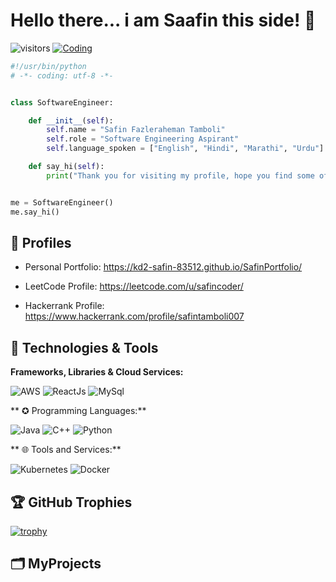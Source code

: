 # Hello there... i am Saafin this side! 👋

![visitors](https://visitor-badge.laobi.icu/badge?page_id=kd2-safin-83512.kd2-safin-83512)
[![Coding](https://badges.frapsoft.com/os/v1/open-source.svg?v=102)](https://github.com/ellerbrock/open-source-badge/)

```python
#!/usr/bin/python
# -*- coding: utf-8 -*-


class SoftwareEngineer:

    def __init__(self):
        self.name = "Safin Fazleraheman Tamboli"
        self.role = "Software Engineering Aspirant"
        self.language_spoken = ["English", "Hindi", "Marathi", "Urdu"]

    def say_hi(self):
        print("Thank you for visiting my profile, hope you find some of my work interesting.")


me = SoftwareEngineer()
me.say_hi()
```

## 📝 Profiles

- Personal Portfolio: https://kd2-safin-83512.github.io/SafinPortfolio/

- LeetCode Profile: https://leetcode.com/u/safincoder/

- Hackerrank Profile: https://www.hackerrank.com/profile/safintamboli007


## 🔧 Technologies & Tools

**Frameworks, Libraries & Cloud Services:**

![AWS](https://img.shields.io/badge/Cloud-AWS-informational?style=flat&logo=amazon-aws&logoColor=white&color=6aa6f8)
![ReactJs](https://img.shields.io/badge/Frame_work-ReactJs-work)
![MySql](https://img.shields.io/badge/Database-Mysql-informational?style=flat&logo=amazon-dynamodb&logoColor=white&color=6aa6f8)

** ✪  Programming Languages:**

![Java](https://img.shields.io/badge/Code-Java-informational?style=flat&logo=java&logoColor=white&color=6aa6f8)
![C++](https://img.shields.io/badge/C%2B%2B%20-c)
![Python](https://img.shields.io/badge/Code-Python-informational?style=flat&logo=python&logoColor=white&color=6aa6f8)


** 🌐 Tools and Services:**

![Kubernetes](https://img.shields.io/badge/Tools-Kubernetes-informational?style=flat&logo=kubernetes&logoColor=white&color=6aa6f8)
![Docker](https://img.shields.io/badge/Tools-Docker-informational?style=flat&logo=docker&logoColor=white&color=6aa6f8)

<!-- ## &#x1f4c8; GitHub Stats

<a href="https://github.com/kd2-safin-83512">
  <img align="center" src="https://github-readme-stats.vercel.app/api/top-langs/?username=zhenye-na&hide=c%2B%2B,c,matlab,assembly&title_color=6aa6f8&text_color=8a919a&icon_color=6aa6f8&bg_color=22272e" alt="Zhenye's GitHub Stats" />
</a>

<a href="https://github.com/kd2-safin-83512">
  <img align="center" src="https://github-readme-stats.vercel.app/api?username=zhenye-na&show_icons=true&line_height=27&count_private=true&title_color=6aa6f8&text_color=8a919a&icon_color=6aa6f8&bg_color=22272e" alt="Zhenye's GitHub Stats" />
</a> -->

## 🏆 GitHub Trophies

[![trophy](https://github-profile-trophy.vercel.app/?username=zhenye-na&theme=nord&column=7)](https://github.com/ryo-ma/github-profile-trophy)

## 🗂️ MyProjects


